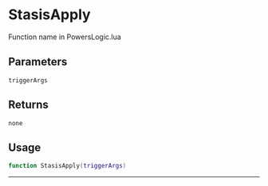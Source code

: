 # StasisApply
Function name in PowersLogic.lua
## Parameters
`triggerArgs`
## Returns
`none`
## Usage
```lua
function StasisApply(triggerArgs)
```
---

